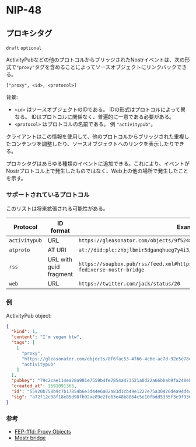 NIP-48
======

プロキシタグ
----------

`draft` `optional`

ActivityPubなどの他のプロトコルからブリッジされたNostrイベントは、次の形式で`"proxy"`タグを含めることによってソースオブジェクトにリンクバックできる。

```
["proxy", <id>, <protocol>]
```

背景:

- `<id>` はソースオブジェクトのIDである。 IDの形式はプロトコルによって異なる。 IDはプロトコルに関係なく、普遍的に一意である必要がある。
- `<protocol>` はプロトコルの名前である。 例 `"activitypub"`。

クライアントはこの情報を使用して、他のプロトコルからブリッジされた重複したコンテンツを調整したり、ソースオブジェクトへのリンクを表示したりできる。

プロキシタグはあらゆる種類のイベントに追加できる。これにより、イベントがNostrプロトコル上で発生したものではなく、Web上の他の場所で発生したことを示す。

### サポートされているプロトコル

このリストは将来拡張される可能性がある。

| Protocol | ID format | Example |
| -------- | --------- | ------- |
| `activitypub` | URL | `https://gleasonator.com/objects/9f524868-c1a0-4ee7-ad51-aaa23d68b526` |
| `atproto` | AT URI | `at://did:plc:zhbjlbmir5dganqhueg7y4i3/app.bsky.feed.post/3jt5hlibeol2i` |
| `rss` | URL with guid fragment | `https://soapbox.pub/rss/feed.xml#https%3A%2F%2Fsoapbox.pub%2Fblog%2Fmostr-fediverse-nostr-bridge` |
| `web` | URL | `https://twitter.com/jack/status/20` |

### 例

ActivityPub object:

```json
{
  "kind": 1,
  "content": "I'm vegan btw",
  "tags": [
    [
      "proxy",
      "https://gleasonator.com/objects/8f6fac53-4f66-4c6e-ac7d-92e5e78c3e79",
      "activitypub"
    ]
  ],
  "pubkey": "79c2cae114ea28a981e7559b4fe7854a473521a8d22a66bbab9fa248eb820ff6",
  "created_at": 1691091365,
  "id": "55920b758b9c7b17854b6e3d44e6a02a83d1cb49e1227e75a30426dea94d4cb2",
  "sig": "a72f12c08f18e85d98fb92ae89e2fe63e48b8864c5e10fbdd5335f3c9f936397a6b0a7350efe251f8168b1601d7012d4a6d0ee6eec958067cf22a14f5a5ea579"
}
```

### 参考

- [FEP-fffd: Proxy Objects](https://codeberg.org/fediverse/fep/src/branch/main/fep/fffd/fep-fffd.md)
- [Mostr bridge](https://mostr.pub/)